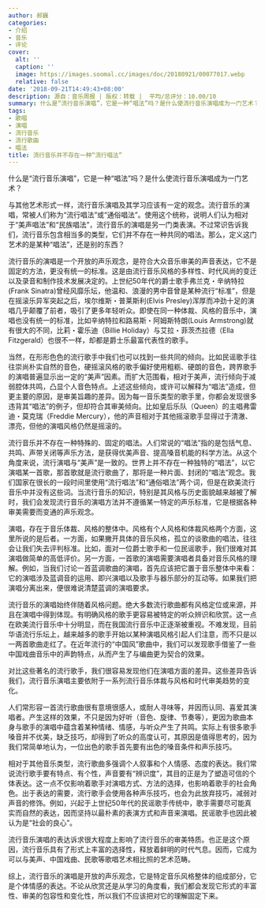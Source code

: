 ```yaml
---
author: 郝巍
categories:
- 介绍
- 音乐
- 评论
cover:
  alt: ''
  caption: ''
  image: https://images.soomal.cc/images/doc/20180921/00077017.webp
  relative: false
date: '2018-09-21T14:49:43+08:00'
description: 源自：音乐周报 | 版权：转载 |  平均/总评分：10.00/10
summary: 什么是“流行音乐演唱”，它是一种“唱法”吗？是什么使流行音乐演唱成为一门艺术？与其他艺术形式一样，流行音乐演唱及其学习应该有一定的观念。流行音乐的演唱，常被人们称为“流行唱法”或“通俗唱法”……
tags:
- 歌唱
- 演唱
- 流行音乐
- 流行歌曲
- 唱法
title: 流行音乐并不存在一种“流行唱法”
---
```


什么是“流行音乐演唱”，它是一种“唱法”吗？是什么使流行音乐演唱成为一门艺术？

与其他艺术形式一样，流行音乐演唱及其学习应该有一定的观念。流行音乐的演唱，常被人们称为“流行唱法”或“通俗唱法”。使用这个统称，说明人们认为相对于“美声唱法”和“民族唱法”，流行音乐的演唱是另一门类表演。不过常识告诉我们，流行音乐包含相当多的类型，它们并不存在一种共同的唱法。那么，定义这门艺术的是某种“唱法”，还是别的东西？ 

流行音乐的演唱是一个开放的声乐观念，是符合大众音乐审美的声音表达，它不是固定的方法，更没有统一的标准。这是由流行音乐风格的多样性、时代风尚的变迁以及录音和制作技术发展决定的。上世纪50年代的爵士歌手弗兰克・辛纳特拉(Frank Sinatra)曾经风靡乐坛，他温和、浪漫的男中音曾是某种流行“标准”，但是在摇滚乐异军突起之后，埃尔维斯・普莱斯利(Elvis Presley)浑厚而冲劲十足的演唱几乎颠覆了前者，吸引了更多年轻听众。即使在同一种体裁、风格的音乐中，演唱也没有统一的标准，比如辛纳特拉和路易斯・阿姆斯特朗(Louis Armstrong)就有很大的不同，比莉・霍乐迪（Billie Holiday）与艾拉・菲茨杰拉德（Ella Fitzgerald）也很不一样，却都是爵士乐最富代表性的歌手。

当然，在形形色色的流行歌手中我们也可以找到一些共同的倾向。比如民谣歌手往往崇尚朴实自然的音色，硬摇滚风格的歌手偏好使用粗粝、硬朗的音色，跨界歌手的演唱普遍显示出一定的“美声”因素。而扩大范围看，相对于美声，流行倾向于减弱腔体共鸣，凸显个人音色特点。上述这些倾向，或许可以解释为“唱法”造成，但更主要的原因，是审美旨趣的差异。因为每一音乐类型的歌手里，你都会发现很多违背其“唱法”的例子，但却符合其审美倾向。比如皇后乐队（Queen）的主唱弗雷迪・莫克瑞（Freddie Mercury），他的声音相对于其他摇滚歌手显得过于清澈、漂亮，但他的演唱风格仍然是摇滚的。

流行音乐并不存在一种特殊的、固定的唱法。人们常说的“唱法”指的是包括气息、共鸣、声带关闭等声乐方法，是获得优美声音、提高嗓音机能的科学方法。从这个角度来说，流行演唱与“美声”是一致的。世界上并不存在一种独特的“唱法”，以它演唱某一首歌，那首歌就是流行歌曲了，那将是一种片面、封闭的“唱法”观念。我们国家在很长的一段时间里使用“流行唱法”和“通俗唱法”两个词，但是在欧美流行音乐中并没有这些词。当流行音乐的知识，特别是其风格与历史面貌越来越被了解时，我们会发现流行音乐的演唱方法并不遵循某一特定的声乐标准，它是根据各种审美需要而变通的声乐观念。

演唱，存在于音乐体裁、风格的整体中。风格有个人风格和体裁风格两个方面，这里所说的是后者。一方面，如果撇开具体的音乐风格，孤立的谈歌曲的唱法，往往会让我们失去评判标准。比如，面对一位爵士歌手和一位民谣歌手，我们很难对其演唱做简单的高低评价。另一方面，一首歌的演唱需要演唱者具备对音乐风格的理解。例如，当我们讨论一首蓝调歌曲的演唱，首先应该把它置于音乐整体中来看：它的演唱涉及蓝调音的运用、即兴演唱以及歌手与器乐部分的互动等。如果我们把演唱分离出来，便很难说清楚蓝调的演唱要求。

流行音乐的演唱始终伴随着风格问题。绝大多数流行歌曲都有风格定位或来源，并且在演唱中得到体现。有明确风格的歌手更容易被特定的听众辨识和欣赏。这一点在欧美流行音乐中十分明显，而在我国流行音乐中正逐渐被重视。不难发现，目前华语流行乐坛上，越来越多的歌手开始以某种演唱风格引起人们注意，而不只是以一两首歌曲走红了。在近年流行的“中国风”歌曲中，我们可以发现歌手借鉴了一些中国戏曲音乐中的声韵特点，从而产生了与编曲更为契合的效果。

对比这些著名的流行歌手，我们很容易发现他们在演唱方面的差异。这些差异告诉我们，流行音乐演唱主要依附于一系列流行音乐体裁与风格和时代审美趋势的变化。

人们常形容一首流行歌曲很有意境很感人，或耐人寻味等，并因而认同、喜爱其演唱者。产生这样的效果，不只是因为好听（音色、旋律、节奏等），更因为歌曲本身与歌手的演唱中蕴含着某种情绪、情感，与听众产生了共鸣。实际上有很多歌手嗓音并不优美，缺乏技巧，却得到了听众的高度认可，其原因是值得思考的，因为我们常简单地认为，一位出色的歌手首先要有出色的嗓音条件和声乐技巧。

相对于其他音乐类型，流行歌曲多强调个人叙事和个人情感、态度的表达。我们常说流行歌手要有特点、有个性，声音要有“辨识度”，其目的正是为了塑造可信的个体表达。这一点不仅影响着歌手对演唱方式、方法的选择，也影响着歌手的社会角色。出于表达的需要，流行歌手会使用各种声乐技巧，也会为此放弃技巧，减弱对声音的修饰。例如，兴起于上世纪50年代的民谣歌手传统中，歌手需要尽可能真实而自然的表达，因而坚持以最朴素的表演方式和声音来演唱。民谣歌手也因此被认为是“社会的良心”。

流行音乐演唱的表达诉求很大程度上影响了流行音乐的审美特质。也正是这个原因，流行音乐具有了形式上丰富的选择性，释放着鲜明的时代气息。因而，它成为可以与美声、中国戏曲、民歌等歌唱艺术相比照的艺术范畴。

综上，流行音乐的演唱是开放的声乐观念，它是特定音乐风格整体的组成部分，它是个体情感的表达。不论从欣赏还是从学习的角度看，我们都会发现它形式的丰富性、审美的包容性和变化性，所以我们不应该把对它的理解固定下来。